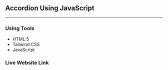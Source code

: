 ## Accordion Using JavaScript
*****

### Using Tools
* HTML:5
* Tailwind CSS
* JavaScript

### Live Website Link